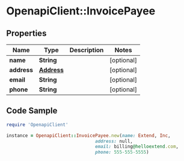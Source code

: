 # OpenapiClient::InvoicePayee

## Properties

Name | Type | Description | Notes
------------ | ------------- | ------------- | -------------
**name** | **String** |  | [optional] 
**address** | [**Address**](Address.md) |  | [optional] 
**email** | **String** |  | [optional] 
**phone** | **String** |  | [optional] 

## Code Sample

```ruby
require 'OpenapiClient'

instance = OpenapiClient::InvoicePayee.new(name: Extend, Inc,
                                 address: null,
                                 email: billing@helloextend.com,
                                 phone: 555-555-5555)
```


